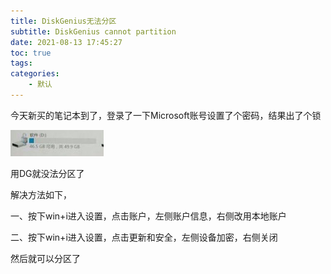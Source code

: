 ```yaml
---
title: DiskGenius无法分区
subtitle: DiskGenius cannot partition
date: 2021-08-13 17:45:27
toc: true
tags: 
categories: 
    - 默认
---
```


今天新买的笔记本到了，登录了一下Microsoft账号设置了个密码，结果出了个锁

![img](https://raw.githubusercontent.com/james-curtis/blog-img/img/img/20210813174116155.png)

用DG就没法分区了

解决方法如下，

 一、按下win+i进入设置，点击账户，左侧账户信息，右侧改用本地账户

二、按下win+i进入设置，点击更新和安全，左侧设备加密，右侧关闭

然后就可以分区了
